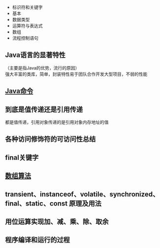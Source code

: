 * 标识符和关键字
* 基本
* 数据类型
* 运算符与表达式
* 数组
* 流程控制语句

## Java语言的显著特性

（主要是指Java的优势，流行的原因）  
强大丰富的类库，简单，封装特性易于团队合作开发大型项目，不弱的性能

## [Java命令](javaming-ling.md)

## 到底是值传递还是引用传递

都是值传递，引用对象传递的是引用对象内存地址的值

## 各种访问修饰符的可访问性总结

## final关键字

## [数组算法](../../计算机学科基础知识/编程算法/数组算法.md)

## transient、instanceof、volatile、synchronized、final、static、const 原理及用法

## 用位运算实现加、减、乘、除、取余

## 程序编译和运行的过程



